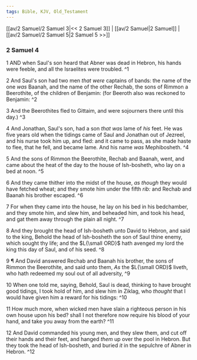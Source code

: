 ```yaml
---
tags: Bible, KJV, Old_Testament
---
```


[[av/2 Samuel/2 Samuel 3|<< 2 Samuel 3]] | [[av/2 Samuel|2 Samuel]] | [[av/2 Samuel/2 Samuel 5|2 Samuel 5 >>]]

### 2 Samuel 4

1 AND when Saul's son heard that Abner was dead in Hebron, his hands were feeble, and all the Israelites were troubled. ^1

2 And Saul's son had two men _that_ _were_ captains of bands: the name of the one _was_ Baanah, and the name of the other Rechab, the sons of Rimmon a Beerothite, of the children of Benjamin: (for Beeroth also was reckoned to Benjamin: ^2

3 And the Beerothites fled to Gittaim, and were sojourners there until this day.) ^3

4 And Jonathan, Saul's son, had a son _that_ _was_ lame of _his_ feet. He was five years old when the tidings came of Saul and Jonathan out of Jezreel, and his nurse took him up, and fled: and it came to pass, as she made haste to flee, that he fell, and became lame. And his name _was_ Mephibosheth. ^4

5 And the sons of Rimmon the Beerothite, Rechab and Baanah, went, and came about the heat of the day to the house of Ish-bosheth, who lay on a bed at noon. ^5

6 And they came thither into the midst of the house, _as_ _though_ they would have fetched wheat; and they smote him under the fifth _rib:_ and Rechab and Baanah his brother escaped. ^6

7 For when they came into the house, he lay on his bed in his bedchamber, and they smote him, and slew him, and beheaded him, and took his head, and gat them away through the plain all night. ^7

8 And they brought the head of Ish-bosheth unto David to Hebron, and said to the king, Behold the head of Ish-bosheth the son of Saul thine enemy, which sought thy life; and the $L{\small ORD}$ hath avenged my lord the king this day of Saul, and of his seed. ^8

9 ¶ And David answered Rechab and Baanah his brother, the sons of Rimmon the Beerothite, and said unto them, _As_ the $L{\small ORD}$ liveth, who hath redeemed my soul out of all adversity, ^9

10 When one told me, saying, Behold, Saul is dead, thinking to have brought good tidings, I took hold of him, and slew him in Ziklag, who _thought_ that I would have given him a reward for his tidings: ^10

11 How much more, when wicked men have slain a righteous person in his own house upon his bed? shall I not therefore now require his blood of your hand, and take you away from the earth? ^11

12 And David commanded his young men, and they slew them, and cut off their hands and their feet, and hanged _them_ up over the pool in Hebron. But they took the head of Ish-bosheth, and buried _it_ in the sepulchre of Abner in Hebron. ^12
